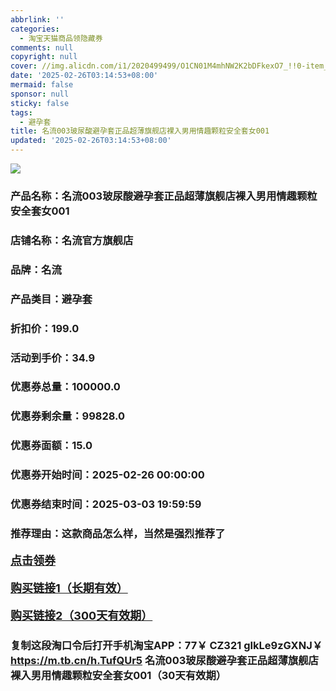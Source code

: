 ```yaml
---
abbrlink: ''
categories:
  - 淘宝天猫商品领隐藏券
comments: null
copyright: null
cover: //img.alicdn.com/i1/2020499499/O1CN01M4mhNW2K2bDFkexO7_!!0-item_pic.jpg
date: '2025-02-26T03:14:53+08:00'
mermaid: false
sponsor: null
sticky: false
tags:
  - 避孕套
title: 名流003玻尿酸避孕套正品超薄旗舰店裸入男用情趣颗粒安全套女001
updated: '2025-02-26T03:14:53+08:00'
--- 
```


![](//img.alicdn.com/i1/2020499499/O1CN01M4mhNW2K2bDFkexO7_!!0-item_pic.jpg)

### 产品名称：名流003玻尿酸避孕套正品超薄旗舰店裸入男用情趣颗粒安全套女001
### 店铺名称：名流官方旗舰店
### 品牌：名流
### 产品类目：避孕套
### 折扣价：199.0
### 活动到手价：34.9
### 优惠券总量：100000.0
### 优惠券剩余量：99828.0
### 优惠券面额：15.0
### 优惠券开始时间：2025-02-26 00:00:00	
### 优惠券结束时间：2025-03-03 19:59:59	
### 推荐理由：这款商品怎么样，当然是强烈推荐了

<p style="font-size: 18px; font-weight: bold;">
  <a href="https://uland.taobao.com/coupon/edetail?e=cXH9ExiWOOilhHvvyUNXZfh8CuWt5YH5OVuOuRD5gLJMmdsrkidbOWBzzpT26idJkMmxUTSDKWhXzf7K4WOug0oJ6nNmm9KeK184xZ0oo7u%2B%2FgnN2HtimOKIlZd0jXFARSHvQe2jOLZ9pbNCYX0I%2BPP%2BWUTgK%2F%2B0I%2BtaUgbudUxA%2B536asYsLWVfKa%2BhVnNDVNAx%2B%2B5QBr1%2BHqnAOqtx2pjB6TX2HR3QQ5WKStDdyeTLAJho1Tgm24y1rRo98IyIzxHHRjXbSzC3GXpSbfs48qM4rr3BHqONnHOOO8jAgD1cf5P5BaH2qhR65zz%2Bv1H%2BswDhlpaMEawCGruttYDvNg%3D%3D&traceId=21665f9817407225954674899d132c&union_lens=lensId%3AOPT%401740722602%400bb41b04_0db3_1954b27034d_cb80%4001%40eyJmbG9vcklkIjo3MzM1NH0ie" target="_blank">点击领券</a>
</p>
<p style="font-size: 18px; font-weight: bold;">
  <a href="https://s.click.taobao.com/t?e=m%3D2%26s%3DvBvgMDaziB1w4vFB6t2Z2ueEDrYVVa64K7Vc7tFgwiHjf2vlNIV67kyLuerTQxoGFBt5vao9QZz3ID%2FV1RqsF4wnCJeELi4I%2FIEn%2BS1IjHAB0ghlTd7WlZVm%2FOAUUFw71qrpxiwMoCNxc1AtbZGVSwxPLaGatvEADKhENgLtcnwLZMqoQW%2BfuKGzo1lVxIioEPY0S4ZmaX6u8Pqqc29ElXdgvdE%2FRdsiP5dZA%2FIJppKwtCnQdisgtjG9bEYMakR%2BjCYtYGASbzRUrFwjXfRKMROfYmExpA2104bt%2FCh0HCZKVueWiGNwn0j7zPaUDGru5irSgXg3Kyo%3D" target="_blank">购买链接1（长期有效）</a>
</p>
<p style="font-size: 18px; font-weight: bold;">
  <a href="https://s.click.taobao.com/phPLRYs" target="_blank">购买链接2（300天有效期）</a>
</p>

### 复制这段淘口令后打开手机淘宝APP：77￥ CZ321 gIkLe9zGXNJ￥ https://m.tb.cn/h.TufQUr5  名流003玻尿酸避孕套正品超薄旗舰店裸入男用情趣颗粒安全套女001（30天有效期）
